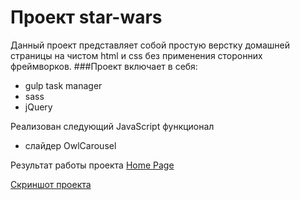 # Проект star-wars
 Данный проект представляет собой простую верстку домашней страницы на чистом html и css  без применения сторонних фреймворков.
###Проект включает в себя:
 * gulp task manager
 * sass
 * jQuery

 Реализован следующий JavaScript функционал
 * слайдер OwlCarousel
 

 Результат работы проекта [Home Page](http://mygipsolit.zzz.com.ua)
          
 [Скриншот проекта](/home.png)

